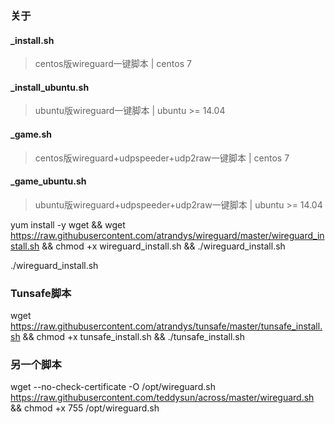 ### 关于


#### _install.sh
> centos版wireguard一键脚本 | centos 7
#### _install_ubuntu.sh
> ubuntu版wireguard一键脚本 | ubuntu >= 14.04
#### _game.sh
> centos版wireguard+udpspeeder+udp2raw一键脚本 | centos 7
#### _game_ubuntu.sh
> ubuntu版wireguard+udpspeeder+udp2raw一键脚本 | ubuntu >= 14.04

yum install -y wget && wget https://raw.githubusercontent.com/atrandys/wireguard/master/wireguard_install.sh && chmod +x wireguard_install.sh && ./wireguard_install.sh

./wireguard_install.sh

### Tunsafe脚本

wget https://raw.githubusercontent.com/atrandys/tunsafe/master/tunsafe_install.sh && chmod +x tunsafe_install.sh && ./tunsafe_install.sh


### 另一个脚本

wget --no-check-certificate -O /opt/wireguard.sh https://raw.githubusercontent.com/teddysun/across/master/wireguard.sh && chmod +x 755 /opt/wireguard.sh

